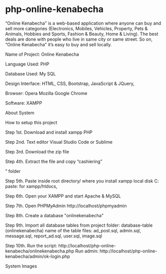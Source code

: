 # php-online-kenabecha
 “Online Kenabecha” is a web-based application where anyone can buy and sell more categories (Electronics, Mobiles, Vehicles, Property, Pets &amp; Animals,  Hobbies and Sports, Fashion &amp; Beauty, Home &amp; Living). The best deals are done  with people who live in same city or same street. So on, “Online Kenabecha” it’s  easy to buy and sell locally.

Name of Project:     Online Kenabecha

Language Used:      PHP

Database Used:      My SQL

Design Interface:   HTML, CSS, Bootstrap, JavaScript & JQuery,

Browser:                  Opera Mozilla Google Chrome

Software:                  XAMPP

About System

 

How to setup this project

Step 1st. Download and install xampp PHP

Step 2nd. Text editor Visual Studio Code or Sublime

Step 3rd. Download the zip file

Step 4th. Extract the file and copy “cashiering”

” folder

Step 5th. Paste inside root directory/ where you install xampp local disk C: paste: for xampp/htdocs,

Step 6th. Open your XAMPP and start Apache & MySQL 

Step 7th. Open PHPMyAdmin http://localhost/phpmyadmin

Step 8th. Create a database "onlinekenabecha"

Step 9th. Import all database tables from project folder: database-table (onlinekenabecha)
name of the table files: ad_post.sql, admin.sql, message.sql, report_ad.sql, user.sql, image.sql

Step 10th. Run the script: http://localhost/php-online-kenabecha/onlinekenabecha.php
Run admin: http://localhost/php-online-kenabecha/admin/ok-login.php


System Images

